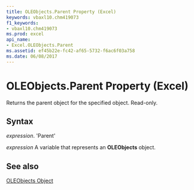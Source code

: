 ```yaml
---
title: OLEObjects.Parent Property (Excel)
keywords: vbaxl10.chm419073
f1_keywords:
- vbaxl10.chm419073
ms.prod: excel
api_name:
- Excel.OLEObjects.Parent
ms.assetid: ef45b22e-fc42-af65-5732-f6ac6f03a758
ms.date: 06/08/2017
---
```



# OLEObjects.Parent Property (Excel)

Returns the parent object for the specified object. Read-only.


## Syntax

 _expression_. 'Parent'

 _expression_ A variable that represents an **OLEObjects** object.


## See also


[OLEObjects Object](Excel.OLEObjects.md)

